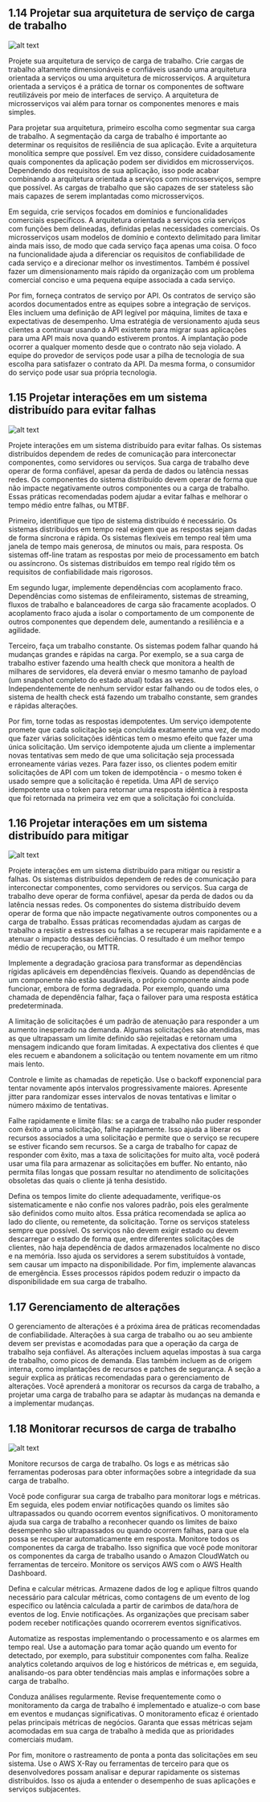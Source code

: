 ## 1.14 Projetar sua arquitetura de serviço de carga de trabalho

![alt text](image-5.png)

Projete sua arquitetura de serviço de carga de trabalho. Crie cargas de trabalho altamente dimensionáveis e confiáveis usando uma arquitetura orientada a serviços ou uma arquitetura de microsserviços. A arquitetura orientada a serviços é a prática de tornar os componentes de software reutilizáveis por meio de interfaces de serviço. A arquitetura de microsserviços vai além para tornar os componentes menores e mais simples.

Para projetar sua arquitetura, primeiro escolha como segmentar sua carga de trabalho. A segmentação da carga de trabalho é importante ao determinar os requisitos de resiliência de sua aplicação. Evite a arquitetura monolítica sempre que possível. Em vez disso, considere cuidadosamente quais componentes da aplicação podem ser divididos em microsserviços. Dependendo dos requisitos de sua aplicação, isso pode acabar combinando a arquitetura orientada a serviços com microsserviços, sempre que possível. As cargas de trabalho que são capazes de ser stateless são mais capazes de serem implantadas como microsserviços.

Em seguida, crie serviços focados em domínios e funcionalidades comerciais específicos. A arquitetura orientada a serviços cria serviços com funções bem delineadas, definidas pelas necessidades comerciais. Os microsserviços usam modelos de domínio e contexto delimitado para limitar ainda mais isso, de modo que cada serviço faça apenas uma coisa. O foco na funcionalidade ajuda a diferenciar os requisitos de confiabilidade de cada serviço e a direcionar melhor os investimentos. Também é possível fazer um dimensionamento mais rápido da organização com um problema comercial conciso e uma pequena equipe associada a cada serviço.

Por fim, forneça contratos de serviço por API. Os contratos de serviço são acordos documentados entre as equipes sobre a integração de serviços. Eles incluem uma definição de API legível por máquina, limites de taxa e expectativas de desempenho. Uma estratégia de versionamento ajuda seus clientes a continuar usando a API existente para migrar suas aplicações para uma API mais nova quando estiverem prontos. A implantação pode ocorrer a qualquer momento desde que o contrato não seja violado. A equipe do provedor de serviços pode usar a pilha de tecnologia de sua escolha para satisfazer o contrato da API. Da mesma forma, o consumidor do serviço pode usar sua própria tecnologia.

## 1.15 Projetar interações em um sistema distribuído para evitar falhas

![alt text](image-6.png)

Projete interações em um sistema distribuído para evitar falhas. Os sistemas distribuídos dependem de redes de comunicação para interconectar componentes, como servidores ou serviços. Sua carga de trabalho deve operar de forma confiável, apesar da perda de dados ou latência nessas redes. Os componentes do sistema distribuído devem operar de forma que não impacte negativamente outros componentes ou a carga de trabalho. Essas práticas recomendadas podem ajudar a evitar falhas e melhorar o tempo médio entre falhas, ou MTBF.

Primeiro, identifique que tipo de sistema distribuído é necessário.
Os sistemas distribuídos em tempo real exigem que as respostas sejam dadas de forma síncrona e rápida. Os sistemas flexíveis em tempo real têm uma janela de tempo mais generosa, de minutos ou mais, para resposta. Os sistemas off-line tratam as respostas por meio de processamento em batch ou assíncrono. Os sistemas distribuídos em tempo real rígido têm os requisitos de confiabilidade mais rigorosos.

Em segundo lugar, implemente dependências com acoplamento fraco.
Dependências como sistemas de enfileiramento, sistemas de streaming, fluxos de trabalho e balanceadores de carga são fracamente acoplados. O acoplamento fraco ajuda a isolar o comportamento de um componente de outros componentes que dependem dele, aumentando a resiliência e a agilidade.

Terceiro, faça um trabalho constante.
Os sistemas podem falhar quando há mudanças grandes e rápidas na carga. Por exemplo, se a sua carga de trabalho estiver fazendo uma health check que monitora a health de milhares de servidores, ela deverá enviar o mesmo tamanho de payload (um snapshot completo do estado atual) todas as vezes. Independentemente de nenhum servidor estar falhando ou de todos eles, o sistema de health check está fazendo um trabalho constante, sem grandes e rápidas alterações.

Por fim, torne todas as respostas idempotentes.
Um serviço idempotente promete que cada solicitação seja concluída exatamente uma vez, de modo que fazer várias solicitações idênticas tem o mesmo efeito que fazer uma única solicitação. Um serviço idempotente ajuda um cliente a implementar novas tentativas sem medo de que uma solicitação seja processada erroneamente várias vezes. Para fazer isso, os clientes podem emitir solicitações de API com um token de idempotência - o mesmo token é usado sempre que a solicitação é repetida. Uma API de serviço idempotente usa o token para retornar uma resposta idêntica à resposta que foi retornada na primeira vez em que a solicitação foi concluída.

## 1.16 Projetar interações em um sistema distribuído para mitigar

![alt text](image-7.png)

Projete interações em um sistema distribuído para mitigar ou resistir a falhas. Os sistemas distribuídos dependem de redes de comunicação para interconectar componentes, como servidores ou serviços. Sua carga de trabalho deve operar de forma confiável, apesar da perda de dados ou da latência nessas redes. Os componentes do sistema distribuído devem operar de forma que não impacte negativamente outros componentes ou a carga de trabalho. Essas práticas recomendadas ajudam as cargas de trabalho a resistir a estresses ou falhas a se recuperar mais rapidamente e a atenuar o impacto dessas deficiências. O resultado é um melhor tempo médio de recuperação, ou MTTR.

Implemente a degradação graciosa para transformar as dependências rígidas aplicáveis em dependências flexíveis. Quando as dependências de um componente não estão saudáveis, o próprio componente ainda pode funcionar, embora de forma degradada. Por exemplo, quando uma chamada de dependência falhar, faça o failover para uma resposta estática predeterminada.

A limitação de solicitações é um padrão de atenuação para responder a um aumento inesperado na demanda. Algumas solicitações são atendidas, mas as que ultrapassam um limite definido são rejeitadas e retornam uma mensagem indicando que foram limitadas. A expectativa dos clientes é que eles recuem e abandonem a solicitação ou tentem novamente em um ritmo mais lento.

Controle e limite as chamadas de repetição. Use o backoff exponencial para tentar novamente após intervalos progressivamente maiores. Apresente jitter para randomizar esses intervalos de novas tentativas e limitar o número máximo de tentativas.

Falhe rapidamente e limite filas: se a carga de trabalho não puder responder com êxito a uma solicitação, falhe rapidamente. Isso ajuda a liberar os recursos associados a uma solicitação e permite que o serviço se recupere se estiver ficando sem recursos. Se a carga de trabalho for capaz de responder com êxito, mas a taxa de solicitações for muito alta, você poderá usar uma fila para armazenar as solicitações em buffer. No entanto, não permita filas longas que possam resultar no atendimento de solicitações obsoletas das quais o cliente já tenha desistido.

Defina os tempos limite do cliente adequadamente, verifique-os sistematicamente e não confie nos valores padrão, pois eles geralmente são definidos como muito altos. Essa prática recomendada se aplica ao lado do cliente, ou remetente, da solicitação. Torne os serviços stateless sempre que possível. Os serviços não devem exigir estado ou devem descarregar o estado de forma que, entre diferentes solicitações de clientes, não haja dependência de dados armazenados localmente no disco e na memória. Isso ajuda os servidores a serem substituídos à vontade, sem causar um impacto na disponibilidade. Por fim, implemente alavancas de emergência. Esses processos rápidos podem reduzir o impacto da disponibilidade em sua carga de trabalho.

## 1.17 Gerenciamento de alterações

O gerenciamento de alterações é a próxima área de práticas recomendadas de confiabilidade. Alterações à sua carga de trabalho ou ao seu ambiente devem ser previstas e acomodadas para que a operação da carga de trabalho seja confiável. As alterações incluem aquelas impostas à sua carga de trabalho, como picos de demanda. Elas também incluem as de origem interna, como implantações de recursos e patches de segurança. A seção a seguir explica as práticas recomendadas para o gerenciamento de alterações.
Você aprenderá a monitorar os recursos da carga de trabalho, a projetar uma carga de trabalho para se adaptar às mudanças na demanda e a implementar mudanças.

## 1.18 Monitorar recursos de carga de trabalho

![alt text](image-8.png)

Monitore recursos de carga de trabalho. Os logs e as métricas são ferramentas poderosas para obter informações sobre a integridade da sua carga de trabalho.

Você pode configurar sua carga de trabalho para monitorar logs e métricas. Em seguida, eles podem enviar notificações quando os limites são ultrapassados ou quando ocorrem eventos significativos. O monitoramento ajuda sua carga de trabalho a reconhecer quando os limites de baixo desempenho são ultrapassados ou quando ocorrem falhas, para que ela possa se recuperar automaticamente em resposta. Monitore todos os componentes da carga de trabalho. Isso significa que você pode monitorar os componentes da carga de trabalho usando o Amazon CloudWatch ou ferramentas de terceiro. Monitore os serviços AWS com o AWS Health Dashboard.

Defina e calcular métricas. Armazene dados de log e aplique filtros quando necessário para calcular métricas, como contagens de um evento de log específico ou latência calculada a partir de carimbos de data/hora de eventos de log. Envie notificações.
As organizações que precisam saber podem receber notificações quando ocorrerem eventos significativos.

Automatize as respostas implementando o processamento e os alarmes em tempo real. Use a automação para tomar ação quando um evento for detectado, por exemplo, para substituir componentes com falha. Realize analytics coletando arquivos de log e históricos de métricas e, em seguida, analisando-os para obter tendências mais amplas e informações sobre a carga de trabalho.

Conduza análises regularmente. Revise frequentemente como o monitoramento da carga de trabalho é implementado e atualize-o com base em eventos e mudanças significativas. O monitoramento eficaz é orientado pelas principais métricas de negócios. Garanta que essas métricas sejam acomodadas em sua carga de trabalho à medida que as prioridades comerciais mudam.

Por fim, monitore o rastreamento de ponta a ponta das solicitações em seu sistema. Use o AWS X-Ray ou ferramentas de terceiro para que os desenvolvedores possam analisar e depurar rapidamente os sistemas distribuídos. Isso os ajuda a entender o desempenho de suas aplicações e serviços subjacentes.

